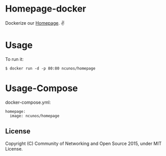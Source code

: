 
Homepage-docker
=====

Dockerize our [Homepage](https://github.com/NCUNOS/Homepage). :v:

Usage
=====

To run it:

```
$ docker run -d -p 80:80 ncunos/homepage
```

Usage-Compose
=====

docker-compose.yml:

```
homepage:
  image: ncunos/homepage
```

License
-------
Copyright (C) Community of Networking and Open Source 2015, under MIT License.
